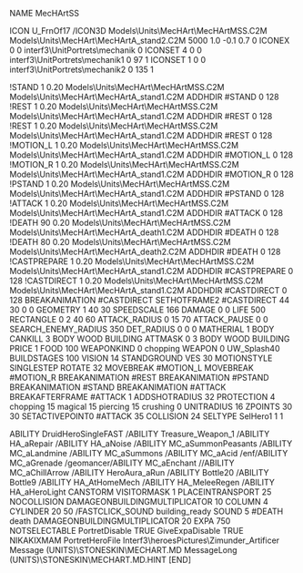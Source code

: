NAME MecHArtSS

ICON U_FrnOf17
/ICON3D Models\Units\MecHArt\MecHArtMSS.C2M Models\Units\MecHArt\MecHArtA_stand2.C2M 5000 1.0 -0.1 0.7 0 
ICONEX 0 0 interf3\UnitPortrets\mechanik 0
ICONSET 4 0 0 interf3\UnitPortrets\mechanik1 0 97 1
ICONSET 1 0 0 interf3\UnitPortrets\mechanik2 0 135 1

!STAND          1 0.20 Models\Units\MecHArt\MecHArtMSS.C2M Models\Units\MecHArt\MecHArtA_stand1.C2M
ADDHDIR #STAND 0 128
!REST         1 0.20 Models\Units\MecHArt\MecHArtMSS.C2M Models\Units\MecHArt\MecHArtA_stand1.C2M
ADDHDIR #REST 0 128
!REST         1 0.20 Models\Units\MecHArt\MecHArtMSS.C2M Models\Units\MecHArt\MecHArtA_stand1.C2M
ADDHDIR #REST 0 128
!MOTION_L      1 0.20 Models\Units\MecHArt\MecHArtMSS.C2M Models\Units\MecHArt\MecHArtA_stand1.C2M
ADDHDIR #MOTION_L 0 128
!MOTION_R      1 0.20 Models\Units\MecHArt\MecHArtMSS.C2M Models\Units\MecHArt\MecHArtA_stand1.C2M
ADDHDIR #MOTION_R 0 128
!PSTAND        1 0.20 Models\Units\MecHArt\MecHArtMSS.C2M Models\Units\MecHArt\MecHArtA_stand1.C2M
ADDHDIR #PSTAND 0 128 
!ATTACK        1 0.20 Models\Units\MecHArt\MecHArtMSS.C2M Models\Units\MecHArt\MecHArtA_stand1.C2M
ADDHDIR #ATTACK 0 128
!DEATH         90 0.20 Models\Units\MecHArt\MecHArtMSS.C2M Models\Units\MecHArt\MecHArtA_death1.C2M
ADDHDIR #DEATH 0 128
!DEATH         80 0.20 Models\Units\MecHArt\MecHArtMSS.C2M Models\Units\MecHArt\MecHArtA_death2.C2M
ADDHDIR #DEATH 0 128
!CASTPREPARE   1 0.20 Models\Units\MecHArt\MecHArtMSS.C2M Models\Units\MecHArt\MecHArtA_stand1.C2M
ADDHDIR #CASTPREPARE 0 128
!CASTDIRECT    1 0.20 Models\Units\MecHArt\MecHArtMSS.C2M Models\Units\MecHArt\MecHArtA_stand1.C2M
ADDHDIR #CASTDIRECT 0 128
BREAKANIMATION #CASTDIRECT
SETHOTFRAME2 #CASTDIRECT 44 30 0 0
GEOMETRY 1 40 30
SPEEDSCALE 166
DAMAGE   0 0
LIFE     500
RECTANGLE 0 2 40 60
ATTACK_RADIUS 0 15 70
ATTACK_PAUSE 0 0
SEARCH_ENEMY_RADIUS 350
DET_RADIUS 0 0 0
MATHERIAL 1 BODY
CANKILL 3 BODY WOOD BUILDING 
ATTMASK 0 3 BODY WOOD BUILDING
PRICE 1 FOOD 100
WEAPONKIND 0 chopping
WEAPON 0 UW_Splash40
BUILDSTAGES 100
VISION 14
STANDGROUND
VES 30
MOTIONSTYLE SINGLESTEP
ROTATE 32
MOVEBREAK #MOTION_L
MOVEBREAK #MOTION_R
BREAKANIMATION #REST
BREAKANIMATION #PSTAND
BREAKANIMATION #STAND
BREAKANIMATION #ATTACK
BREAKAFTERFRAME #ATTACK 1
ADDSHOTRADIUS 32
PROTECTION 4 chopping 15 magical 15 piercing 15 crushing 0
UNITRADIUS 16
ZPOINTS 30 30
SETACTIVEPOINT0 #ATTACK 35
COLLISION 24
SELTYPE SelHero1 1 1

ABILITY DruidHeroSingleFAST
/ABILITY Treasure_Weapon_1
/ABILITY HA_aRepair
/ABILITY HA_aNoise
/ABILITY MC_aSummonPeasants
/ABILITY MC_aLandmine
/ABILITY MC_aSummons
/ABILITY MC_aAcid
/enf/ABILITY MC_aGrenade
/geomancer/ABILITY MC_aEnchant
//ABILITY MC_aChillArrow
/ABILITY HeroAura_aRun
/ABILITY Bottle20
/ABILITY Bottle9
/ABILITY HA_AtHomeMech
/ABILITY HA_MeleeRegen
/ABILITY HA_aHeroLight
CANSTORM
VISITORMASK 1
PLACEINTRANSPORT 25
NOCOLLISION
DAMAGEONBUILDINGMULTIPLICATOR 10
COLUMN 4
CYLINDER 20 50
/FASTCLICK_SOUND building_ready
SOUND 5 #DEATH death
DAMAGEONBUILDINGMULTIPLICATOR 20
EXPA 750
NOTSELECTABLE
PortretDisable TRUE
GiveExpaDisable TRUE
NIKAKIXMAM
PortretHeroFile Interf3\heroesPictures\Zimunder_Artificer
Message (UNITS)\STONESKIN\MECHART.MD
MessageLong (UNITS)\STONESKIN\MECHART.MD.HINT
[END]
